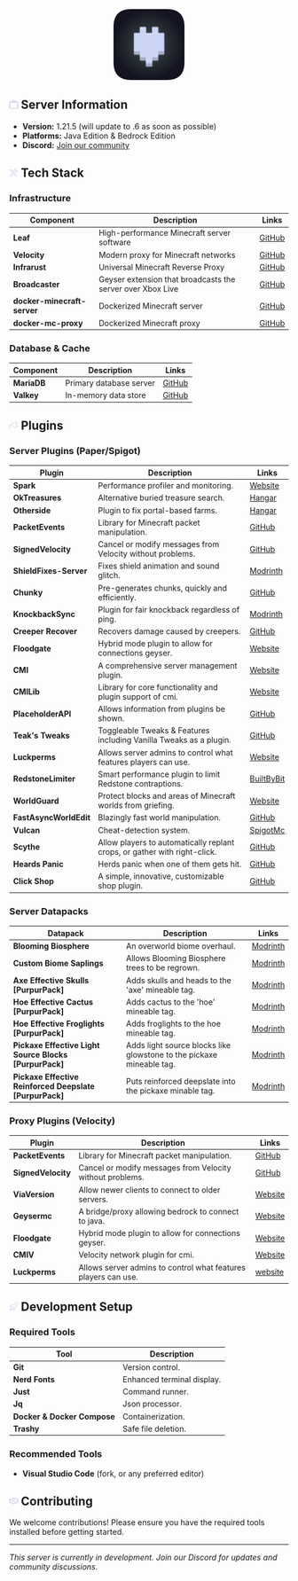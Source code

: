 <div align="center">
  <img src="assets/logo.png" width="128" height="128" alt="logo">
</div>

## <img src="assets/icons/info.svg" width="16" height="16" alt="clipboard"> Server Information

- **Version:** 1.21.5 (will update to .6 as soon as possible)
- **Platforms:** Java Edition & Bedrock Edition
- **Discord:** [Join our community](https://discord.gg/zV7FcdJRgj)

## <img src="assets/icons/tools.svg" width="16" height="16" alt="tools"> Tech Stack

### Infrastructure

| Component                   | Description                                                | Links                                                     |
| --------------------------- | ---------------------------------------------------------- | --------------------------------------------------------- |
| **Leaf**                    | High-performance Minecraft server software                 | [GitHub](https://github.com/Winds-Studio/Leaf)            |
| **Velocity**                | Modern proxy for Minecraft networks                        | [GitHub](https://github.com/PaperMC/Velocity)             |
| **Infrarust**               | Universal Minecraft Reverse Proxy                          | [GitHub](https://github.com/shadowner/infrarust)          |
| **Broadcaster**             | Geyser extension that broadcasts the server over Xbox Live | [GitHub](https://github.com/MCXboxBroadcast/Broadcaster)  |
| **docker-minecraft-server** | Dockerized Minecraft server                                | [GitHub](https://github.com/itzg/docker-minecraft-server) |
| **docker-mc-proxy**         | Dockerized Minecraft proxy                                 | [GitHub](https://github.com/itzg/docker-mc-proxy)         |

### Database & Cache

| Component   | Description             | Links                                         |
| ----------- | ----------------------- | --------------------------------------------- |
| **MariaDB** | Primary database server | [GitHub](https://github.com/MariaDB/server)   |
| **Valkey**  | In-memory data store    | [GitHub](https://github.com/valkey-io/valkey) |

## <img src="assets/icons/plugin.svg" width="16" height="16" alt="plug"> Plugins

### Server Plugins (Paper/Spigot)

| Plugin                 | Description                                                               | Links                                                                                                       |
| ---------------------- | ------------------------------------------------------------------------- | ----------------------------------------------------------------------------------------------------------- |
| **Spark**              | Performance profiler and monitoring.                                      | [Website](https://spark.lucko.me/)                                                                          |
| **OkTreasures**        | Alternative buried treasure search.                                       | [Hangar](https://hangar.papermc.io/Kyle/OkTreasures)                                                        |
| **Otherside**          | Plugin to fix portal-based farms.                                         | [Hangar](https://hangar.papermc.io/Kyle/Otherside)                                                          |
| **PacketEvents**       | Library for Minecraft packet manipulation.                                | [GitHub](https://github.com/retrooper/packetevents)                                                         |
| **SignedVelocity**     | Cancel or modify messages from Velocity without problems.                 | [GitHub](https://github.com/4drian3d/SignedVelocity)                                                        |
| **ShieldFixes-Server** | Fixes shield animation and sound glitch.                                  | [Modrinth](https://modrinth.com/plugin/shieldfixes-server)                                                  |
| **Chunky**             | Pre-generates chunks, quickly and efficiently.                            | [GitHub](https://github.com/pop4959/Chunky)                                                                 |
| **KnockbackSync**      | Plugin for fair knockback regardless of ping.                             | [Modrinth](https://modrinth.com/plugin/knockbacksync)                                                       |
| **Creeper Recover**    | Recovers damage caused by creepers.                                       | [GitHub](https://github.com/HttpRafa/creeper-recover)                                                       |
| **Floodgate**          | Hybrid mode plugin to allow for connections geyser.                       | [Website](https://geysermc.org/)                                                                            |
| **CMI**                | A comprehensive server management plugin.                                 | [Website](https://www.zrips.net/cmi/)                                                                       |
| **CMILib**             | Library for core functionality and plugin support of cmi.                 | [Website](https://www.zrips.net/cmilib/)                                                                    |
| **PlaceholderAPI**     | Allows information from plugins be shown.                                 | [GitHub](https://github.com/PlaceholderAPI/PlaceholderAPI)                                                  |
| **Teak's Tweaks**      | Toggleable Tweaks & Features including Vanilla Tweaks as a plugin.        | [GitHub](https://github.com/teakivy/teaks-tweaks)                                                           |
| **Luckperms**          | Allows server admins to control what features players can use.            | [Website](https://luckperms.net/)                                                                           |
| **RedstoneLimiter**    | Smart performance plugin to limit Redstone contraptions.                  | [BuiltByBit](https://builtbybit.com/resources/redstonelimiter-smart-redstone-limiter.23133/)                |
| **WorldGuard**         | Protect blocks and areas of Minecraft worlds from griefing.               | [Website](https://enginehub.com/worldguard/)                                                                |
| **FastAsyncWorldEdit** | Blazingly fast world manipulation.                                        | [GitHub](https://github.com/IntellectualSites/FastAsyncWorldEdit)                                           |
| **Vulcan**             | Cheat-detection system.                                                   | [SpigotMc](https://www.spigotmc.org/resources/vulcan-anti-cheat-advanced-cheat-detection-1-8-1-21-7.83626/) |
| **Scythe**             | Allow players to automatically replant crops, or gather with right-click. | [GitHub](https://github.com/Simplexity-Development/Scythe)                                                  |
| **Heards Panic**       | Herds panic when one of them gets hit.                                    | [GitHub](https://github.com/Sideways-Sky/HerdsPanic)                                                        |
| **Click Shop**         | A simple, innovative, customizable shop plugin.                           | [GitHub](https://github.com/Clickism/ClickShop)                                                             |

### Server Datapacks

| Datapack                                                | Description                                                          | Links                                                                                        |
| ------------------------------------------------------- | -------------------------------------------------------------------- | -------------------------------------------------------------------------------------------- |
| **Blooming Biosphere**                                  | An overworld biome overhaul.                                         | [Modrinth](https://modrinth.com/datapack/blooming-biosphere)                                 |
| **Custom Biome Saplings**                               | Allows Blooming Biosphere trees to be regrown.                       | [Modrinth](https://modrinth.com/datapack/terralith-biome-saplings)                           |
| **Axe Effective Skulls [PurpurPack]**                   | Adds skulls and heads to the 'axe' mineable tag.                     | [Modrinth](https://modrinth.com/datapack/purpurpacks-axe-effective-skulls)                   |
| **Hoe Effective Cactus [PurpurPack]**                   | Adds cactus to the 'hoe' mineable tag.                               | [Modrinth](https://modrinth.com/datapack/purpurpacks-hoe-effective-cactus)                   |
| **Hoe Effective Froglights [PurpurPack]**               | Adds froglights to the hoe mineable tag.                             | [Modrinth](https://modrinth.com/datapack/purpurpacks-hoe-effective-froglights)               |
| **Pickaxe Effective Light Source Blocks [PurpurPack]**  | Adds light source blocks like glowstone to the pickaxe mineable tag. | [Modrinth](https://modrinth.com/datapack/purpurpacks-pickaxe-effective-light-source-blocks)  |
| **Pickaxe Effective Reinforced Deepslate [PurpurPack]** | Puts reinforced deepslate into the pickaxe minable tag.              | [Modrinth](https://modrinth.com/datapack/purpurpacks-pickaxe-effective-reinforced-deepslate) |

### Proxy Plugins (Velocity)

| Plugin             | Description                                                    | Links                                                |
| ------------------ | -------------------------------------------------------------- | ---------------------------------------------------- |
| **PacketEvents**   | Library for Minecraft packet manipulation.                     | [GitHub](https://github.com/retrooper/packetevents)  |
| **SignedVelocity** | Cancel or modify messages from Velocity without problems.      | [GitHub](https://github.com/4drian3d/SignedVelocity) |
| **ViaVersion**     | Allow newer clients to connect to older servers.               | [Website](https://viaversion.com/)                   |
| **Geysermc**       | A bridge/proxy allowing bedrock to connect to java.            | [Website](https://geysermc.org/)                     |
| **Floodgate**      | Hybrid mode plugin to allow for connections geyser.            | [Website](https://geysermc.org/)                     |
| **CMIV**           | Velocity network plugin for cmi.                               | [Website](https://www.zrips.net/cmiv/)               |
| **Luckperms**      | Allows server admins to control what features players can use. | [website](https://luckperms.net/)                    |

## <img src="assets/icons/rocket.svg" width="16" height="16" alt="rocket"> Development Setup

### Required Tools

| Tool                        | Description                |
| --------------------------- | -------------------------- |
| **Git**                     | Version control.           |
| **Nerd Fonts**              | Enhanced terminal display. |
| **Just**                    | Command runner.            |
| **Jq**                      | Json processor.            |
| **Docker & Docker Compose** | Containerization.          |
| **Trashy**                  | Safe file deletion.        |

### Recommended Tools

- **Visual Studio Code** (fork, or any preferred editor)

## <img src="assets/icons/handshake.svg" width="16" height="16" alt="handshake"> Contributing

We welcome contributions! Please ensure you have the required tools installed before getting started.

---

_This server is currently in development. Join our Discord for updates and community discussions._
